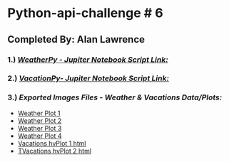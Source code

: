 # Python-api-challenge # 6 <br>
## **Completed By: Alan Lawrence** <br>
### 1.) ***[WeatherPy - Jupiter Notebook Script Link:](https://github.com/AlanBigData/python-api-challenge/blob/main/api_prj_files/WeatherPy-alan.ipynb)***<br>

### 2.) ***[VacationPy- Jupiter Notebook Script Link:](https://github.com/AlanBigData/python-api-challenge/blob/main/api_prj_files/VacationPy-alan.ipynb)***<br>

### 3.) ***Exported Images Files - Weather & Vacations Data/Plots:***
-  [Weather Plot 1](https://github.com/AlanBigData/python-api-challenge/blob/main/output_data/Fig1.png)<br>
-  [Weather Plot 2](https://github.com/AlanBigData/python-api-challenge/blob/main/output_data/Fig2.png)<br>
-  [Weather Plot 3](https://github.com/AlanBigData/python-api-challenge/blob/main/output_data/Fig3.png)<br>
-  [Weather Plot 4](https://github.com/AlanBigData/python-api-challenge/blob/main/output_data/Fig4.png)<br>
-  [Vacations hvPlot 1 html](https://github.com/AlanBigData/python-api-challenge/raw/main/output_data/City_HvPlot_Fig1.html)<br>
-  [TVacations hvPlot 2 html](https://github.com/AlanBigData/python-api-challenge/raw/main/output_data/City_HvPlot_Fig2.html)<br>